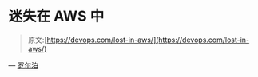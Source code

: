 # 迷失在 AWS 中

> 原文:[https://devops.com/lost-in-aws/](https://devops.com/lost-in-aws/)

— [罗尔泊](https://devops.com/author/breselman/)
